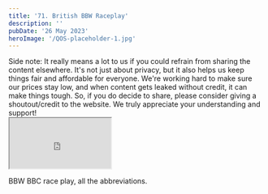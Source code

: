 ```yaml
---
title: '71. British BBW Raceplay'
description: ''
pubDate: '26 May 2023'
heroImage: '/QOS-placeholder-1.jpg'
---
```

<div class="video_paragraph_header"> Side note: It really means a lot to us if you could refrain from sharing the content elsewhere. It's not just about privacy, but it also helps us keep things fair and affordable for everyone. We're working hard to make sure our prices stay low, and when content gets leaked without credit, it can make things tough. So, if you do decide to share, please consider giving a shoutout/credit to the website. We truly appreciate your understanding and support!</div>

<iframe src="https://drive.google.com/file/d/1Hl2cYuJF_81A5eVk-5pZgT4o4uC2ILSn/preview" width="200" height="100" allow="autoplay" allowfullscreen="allowfullscreen"></iframe>

BBW BBC race play, all the abbreviations.
<br>
<br>
<!---<a class="read_more" href="https://drive.google.com/file/d/1Hl2cYuJF_81A5eVk-5pZgT4o4uC2ILSn/view?usp=sharing">Download</a>--->